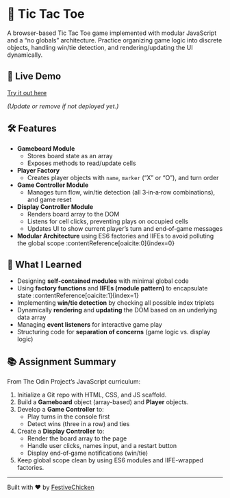# 🎲 Tic Tac Toe

A browser-based Tic Tac Toe game implemented with modular JavaScript and a “no globals” architecture. Practice organizing game logic into discrete objects, handling win/tie detection, and rendering/updating the UI dynamically.

## 🔗 Live Demo  
[Try it out here](https://festivechicken.github.io/tic-tac-toe/)  

*(Update or remove if not deployed yet.)*

## 🛠️ Features
- **Gameboard Module**  
  - Stores board state as an array  
  - Exposes methods to read/update cells  
- **Player Factory**  
  - Creates player objects with `name`, `marker` (“X” or “O”), and turn order  
- **Game Controller Module**  
  - Manages turn flow, win/tie detection (all 3‑in‑a‑row combinations), and game reset  
- **Display Controller Module**  
  - Renders board array to the DOM  
  - Listens for cell clicks, preventing plays on occupied cells  
  - Updates UI to show current player’s turn and end‑of‑game messages  
- **Modular Architecture** using ES6 factories and IIFEs to avoid polluting the global scope :contentReference[oaicite:0]{index=0}

## 🧠 What I Learned
- Designing **self‑contained modules** with minimal global code  
- Using **factory functions** and **IIFEs (module pattern)** to encapsulate state :contentReference[oaicite:1]{index=1}  
- Implementing **win/tie detection** by checking all possible index triplets  
- Dynamically **rendering** and **updating** the DOM based on an underlying data array  
- Managing **event listeners** for interactive game play  
- Structuring code for **separation of concerns** (game logic vs. display logic)

## 📚 Assignment Summary
From The Odin Project’s JavaScript curriculum:
1. Initialize a Git repo with HTML, CSS, and JS scaffold.  
2. Build a **Gameboard** object (array-based) and **Player** objects.  
3. Develop a **Game Controller** to:
   - Play turns in the console first  
   - Detect wins (three in a row) and ties  
4. Create a **Display Controller** to:
   - Render the board array to the page  
   - Handle user clicks, names input, and a restart button  
   - Display end‑of‑game notifications (win/tie)  
5. Keep global scope clean by using ES6 modules and IIFE-wrapped factories.

---

Built with ❤️ by [FestiveChicken](https://github.com/FestiveChicken)
